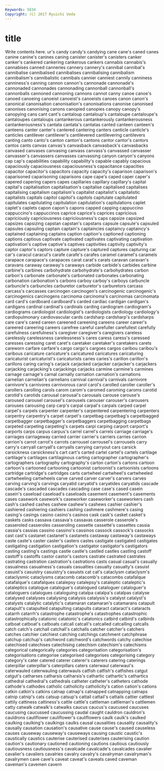 ```yaml
---
Keywords: 5834 
Copyright: (C) 2017 Ryuichi Ueda
---
```


# title

Write contents here.
ur's
candy candy's candying cane cane's caned canes canine canine's canines
caning canister canister's canisters canker canker's cankered cankering cankerous cankers
cannabis cannabis's cannabises canned canneries cannery cannery's cannibal cannibal's cannibalise
cannibalised cannibalises cannibalising cannibalism cannibalism's cannibalistic cannibals cannier canniest cannily
canniness canniness's canning cannon cannon's cannonade cannonade's cannonaded cannonades cannonading
cannonball cannonball's cannonballs cannoned cannoning cannons cannot canny canoe canoe's
canoed canoeing canoeist canoeist's canoeists canoes canon canon's canonical canonisation
canonisation's canonisations canonise canonised canonises canonising canons canopied canopies canopy
canopy's canopying cans cant cant's cantaloup cantaloup's cantaloupe cantaloupe's cantaloupes
cantaloups cantankerous cantankerously cantankerousness cantankerousness's cantata cantata's cantatas canted canteen
canteen's canteens canter canter's cantered cantering canters canticle canticle's canticles
cantilever cantilever's cantilevered cantilevering cantilevers canting canto canto's canton canton's
cantons cantor cantor's cantors cantos cants canvas canvas's canvasback canvasback's
canvasbacks canvased canvases canvasing canvass canvass's canvassed canvasser canvasser's canvassers
canvasses canvassing canyon canyon's canyons cap cap's capabilities capability capability's
capable capably capacious capaciously capaciousness capaciousness's capacitance capacities capacitor capacitor's
capacitors capacity capacity's caparison caparison's caparisoned caparisoning caparisons cape cape's
caped caper caper's capered capering capers capes capillaries capillary capillary's
capital capital's capitalisation capitalisation's capitalise capitalised capitalises capitalising capitalism capitalism's
capitalist capitalist's capitalistic capitalists capitals capitol capitol's capitols capitulate capitulated
capitulates capitulating capitulation capitulation's capitulations caplet caplet's caplets capon capon's
capons capped capping cappuccino cappuccino's cappuccinos caprice caprice's caprices capricious
capriciously capriciousness capriciousness's caps capsize capsized capsizes capsizing capstan capstan's
capstans capsule capsule's capsuled capsules capsuling captain captain's captaincies captaincy
captaincy's captained captaining captains caption caption's captioned captioning captions captious
captivate captivated captivates captivating captivation captivation's captive captive's captives captivities
captivity captivity's captor captor's captors capture capture's captured captures capturing
car car's caracul caracul's carafe carafe's carafes caramel caramel's caramels
carapace carapace's carapaces carat carat's carats caravan caravan's caravans caraway
caraway's caraways carbide carbide's carbides carbine carbine's carbines carbohydrate carbohydrate's
carbohydrates carbon carbon's carbonate carbonate's carbonated carbonates carbonating carbonation carbonation's
carbons carboy carboy's carboys carbuncle carbuncle's carbuncles carburetor carburetor's carburetors
carcass carcass's carcasses carcinogen carcinogen's carcinogenic carcinogenic's carcinogenics carcinogens carcinoma
carcinoma's carcinomas carcinomata card card's cardboard cardboard's carded cardiac cardigan
cardigan's cardigans cardinal cardinal's cardinals carding cardiogram cardiogram's cardiograms cardiologist
cardiologist's cardiologists cardiology cardiology's cardiopulmonary cardiovascular cards cardsharp cardsharp's cardsharps
care care's cared careen careened careening careens career career's careered
careering careers carefree careful carefuller carefullest carefully carefulness carefulness's caregiver
caregiver's caregivers careless carelessly carelessness carelessness's cares caress caress's caressed
caresses caressing caret caret's caretaker caretaker's caretakers carets careworn carfare
carfare's cargo cargo's cargoes cargos caribou caribou's caribous caricature caricature's
caricatured caricatures caricaturing caricaturist caricaturist's caricaturists caries caries's carillon carillon's
carillons caring caring's carjack carjacked carjacker carjacker's carjackers carjacking carjacking's
carjackings carjacks carmine carmine's carmines carnage carnage's carnal carnally carnation
carnation's carnations carnelian carnelian's carnelians carnival carnival's carnivals carnivore carnivore's
carnivores carnivorous carol carol's carolled caroller caroller's carollers carolling carols
carom carom's caromed caroming caroms carotid carotid's carotids carousal carousal's
carousals carouse carouse's caroused carousel carousel's carousels carouser carouser's carousers
carouses carousing carp carp's carpal carpal's carpals carped carpel carpel's
carpels carpenter carpenter's carpentered carpentering carpenters carpentry carpentry's carpet carpet's
carpetbag carpetbag's carpetbagged carpetbagger carpetbagger's carpetbaggers carpetbagging carpetbags carpeted carpeting
carpeting's carpets carpi carping carport carport's carports carps carpus carpus's
carrel carrel's carrels carriage carriage's carriages carriageway carried carrier carrier's
carriers carries carrion carrion's carrot carrot's carrots carrousel carrousel's carrousels
carry carry's carryall carryall's carryalls carrying carryout cars carsick carsickness
carsickness's cart cart's carted cartel cartel's cartels cartilage cartilage's cartilages
cartilaginous carting cartographer cartographer's cartographers cartography cartography's carton carton's cartons
cartoon cartoon's cartooned cartooning cartoonist cartoonist's cartoonists cartoons cartridge cartridge's
cartridges carts cartwheel cartwheel's cartwheeled cartwheeling cartwheels carve carved carver
carver's carvers carves carving carving's carvings caryatid caryatid's caryatides caryatids
cascade cascade's cascaded cascades cascading case case's cased casein casein's
caseload caseload's caseloads casement casement's casements cases casework casework's caseworker
caseworker's caseworkers cash cash's cashed cashes cashew cashew's cashews cashier
cashier's cashiered cashiering cashiers cashing cashmere cashmere's casing casing's casings
casino casino's casinos cask cask's casket casket's caskets casks cassava
cassava's cassavas casserole casserole's casseroled casseroles casseroling cassette cassette's cassettes
cassia cassia's cassias cassino cassino's cassinos cassock cassock's cassocks cast
cast's castanet castanet's castanets castaway castaway's castaways caste caste's caster
caster's casters castes castigate castigated castigates castigating castigation castigation's castigator
castigator's castigators casting casting's castings castle castle's castled castles castling
castoff castoff's castoffs castor castor's castors castrate castrated castrates castrating
castration castration's castrations casts casual casual's casually casualness casualness's casuals
casualties casualty casualty's casuist casuist's casuistry casuistry's casuists cat cat's
cataclysm cataclysm's cataclysmic cataclysms catacomb catacomb's catacombs catafalque catafalque's catafalques
catalepsy catalepsy's cataleptic cataleptic's cataleptics catalogue catalogue's catalogued cataloguer cataloguer's
cataloguers catalogues cataloguing catalpa catalpa's catalpas catalyse catalysed catalyses catalysing
catalysis catalysis's catalyst catalyst's catalysts catalytic catalytic's catamaran catamaran's catamarans
catapult catapult's catapulted catapulting catapults cataract cataract's cataracts catarrh catarrh's
catastrophe catastrophe's catastrophes catastrophic catastrophically catatonic catatonic's catatonics catbird catbird's
catbirds catboat catboat's catboats catcall catcall's catcalled catcalling catcalls catch
catch's catchall catchall's catchalls catcher catcher's catchers catches catchier catchiest
catching catchings catchment catchphrase catchup catchup's catchword catchword's catchwords catchy
catechise catechised catechises catechising catechism catechism's catechisms categorical categorically categories
categorisation categorisation's categorisations categorise categorised categorises categorising category category's cater
catered caterer caterer's caterers catering caterings caterpillar caterpillar's caterpillars caters
caterwaul caterwaul's caterwauled caterwauling caterwauls catfish catfish's catfishes catgut catgut's
catharses catharsis catharsis's cathartic cathartic's cathartics cathedral cathedral's cathedrals catheter
catheter's catheters cathode cathode's cathodes catholic catholicity catholicity's cation cation's
cations catkin catkin's catkins catnap catnap's catnapped catnapping catnaps catnip
catnip's cats catsup catsup's cattail cattail's cattails cattier cattiest cattily
cattiness cattiness's cattle cattle's cattleman cattleman's cattlemen catty catwalk catwalk's
catwalks caucus caucus's caucused caucuses caucusing caucussed caucussing caudal caught
cauldron cauldron's cauldrons cauliflower cauliflower's cauliflowers caulk caulk's caulked caulking
caulking's caulkings caulks causal causalities causality causality's causally causation causation's
causative cause cause's caused causeless causes causeway causeway's causeways causing
caustic caustic's caustically caustics cauterise cauterised cauterises cauterising caution caution's
cautionary cautioned cautioning cautions cautious cautiously cautiousness cautiousness's cavalcade cavalcade's
cavalcades cavalier cavalier's cavaliers cavalries cavalry cavalry's cavalryman cavalryman's cavalrymen
cave cave's caveat caveat's caveats caved caveman caveman's cavemen cavern
